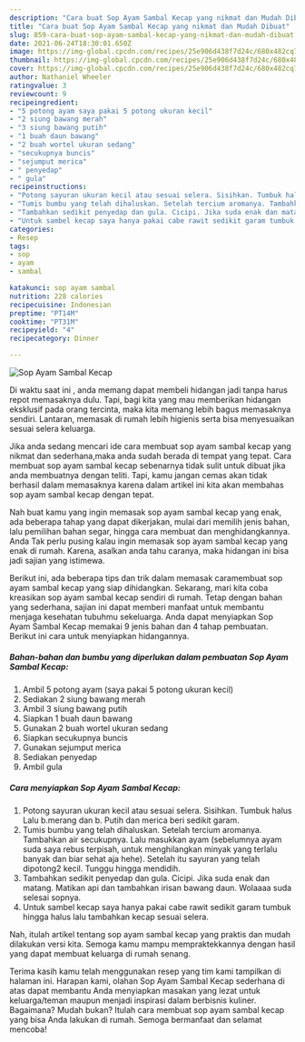 ```yaml
---
description: "Cara buat Sop Ayam Sambal Kecap yang nikmat dan Mudah Dibuat"
title: "Cara buat Sop Ayam Sambal Kecap yang nikmat dan Mudah Dibuat"
slug: 859-cara-buat-sop-ayam-sambal-kecap-yang-nikmat-dan-mudah-dibuat
date: 2021-06-24T18:30:01.650Z
image: https://img-global.cpcdn.com/recipes/25e906d438f7d24c/680x482cq70/sop-ayam-sambal-kecap-foto-resep-utama.jpg
thumbnail: https://img-global.cpcdn.com/recipes/25e906d438f7d24c/680x482cq70/sop-ayam-sambal-kecap-foto-resep-utama.jpg
cover: https://img-global.cpcdn.com/recipes/25e906d438f7d24c/680x482cq70/sop-ayam-sambal-kecap-foto-resep-utama.jpg
author: Nathaniel Wheeler
ratingvalue: 3
reviewcount: 9
recipeingredient:
- "5 potong ayam saya pakai 5 potong ukuran kecil"
- "2 siung bawang merah"
- "3 siung bawang putih"
- "1 buah daun bawang"
- "2 buah wortel ukuran sedang"
- "secukupnya buncis"
- "sejumput merica"
- " penyedap"
- " gula"
recipeinstructions:
- "Potong sayuran ukuran kecil atau sesuai selera. Sisihkan. Tumbuk halus Lalu b.merang dan b. Putih dan merica beri sedikit garam."
- "Tumis bumbu yang telah dihaluskan. Setelah tercium aromanya. Tambahkan air secukupnya. Lalu masukkan ayam (sebelumnya ayam suda saya rebus terpisah, untuk menghilangkan minyak yang terlalu banyak dan biar sehat aja hehe). Setelah itu sayuran yang telah dipotong2 kecil. Tunggu hingga mendidih."
- "Tambahkan sedikit penyedap dan gula. Cicipi. Jika suda enak dan matang. Matikan api dan tambahkan irisan bawang daun. Wolaaaa suda selesai sopnya."
- "Untuk sambel kecap saya hanya pakai cabe rawit sedikit garam tumbuk hingga halus lalu tambahkan kecap sesuai selera."
categories:
- Resep
tags:
- sop
- ayam
- sambal

katakunci: sop ayam sambal 
nutrition: 228 calories
recipecuisine: Indonesian
preptime: "PT14M"
cooktime: "PT31M"
recipeyield: "4"
recipecategory: Dinner

---
```



![Sop Ayam Sambal Kecap](https://img-global.cpcdn.com/recipes/25e906d438f7d24c/680x482cq70/sop-ayam-sambal-kecap-foto-resep-utama.jpg)

Di waktu  saat ini , anda memang dapat membeli hidangan jadi tanpa harus repot memasaknya dulu. Tapi, bagi kita yang mau memberikan hidangan eksklusif pada orang tercinta, maka kita memang lebih bagus memasaknya sendiri. Lantaran, memasak di rumah lebih higienis serta bisa menyesuaikan sesuai selera keluarga.

Jika anda sedang mencari ide cara membuat sop ayam sambal kecap yang nikmat dan sederhana,maka anda sudah berada di tempat yang tepat. Cara membuat sop ayam sambal kecap  sebenarnya tidak sulit untuk dibuat jika anda membuatnya dengan teliti. Tapi, kamu jangan cemas akan tidak berhasil dalam memasaknya 
karena dalam artikel ini kita akan membahas sop ayam sambal kecap dengan tepat.  



Nah buat kamu yang ingin memasak sop ayam sambal kecap yang enak, ada beberapa tahap yang dapat dikerjakan, mulai dari memilih jenis bahan, lalu pemilihan bahan segar, hingga cara membuat dan menghidangkannya. Anda Tak perlu pusing kalau ingin memasak sop ayam sambal kecap yang enak di rumah. Karena, asalkan anda  tahu caranya, maka hidangan ini bisa jadi sajian yang istimewa.

Berikut ini, ada beberapa tips dan trik dalam memasak caramembuat sop ayam sambal kecap yang siap dihidangkan. Sekarang, mari kita coba kreasikan sop ayam sambal kecap sendiri di rumah. Tetap dengan bahan yang sederhana, sajian ini dapat memberi manfaat untuk membantu menjaga kesehatan tubuhmu sekeluarga. Anda dapat menyiapkan Sop Ayam Sambal Kecap memakai 9 jenis bahan dan 4 tahap pembuatan. Berikut ini cara untuk menyiapkan hidangannya.

<!--inarticleads1-->

##### Bahan-bahan dan bumbu yang diperlukan dalam pembuatan Sop Ayam Sambal Kecap:

1. Ambil 5 potong ayam (saya pakai 5 potong ukuran kecil)
1. Sediakan 2 siung bawang merah
1. Ambil 3 siung bawang putih
1. Siapkan 1 buah daun bawang
1. Gunakan 2 buah wortel ukuran sedang
1. Siapkan secukupnya buncis
1. Gunakan sejumput merica
1. Sediakan  penyedap
1. Ambil  gula




<!--inarticleads2-->

##### Cara menyiapkan Sop Ayam Sambal Kecap:

1. Potong sayuran ukuran kecil atau sesuai selera. Sisihkan. Tumbuk halus Lalu b.merang dan b. Putih dan merica beri sedikit garam.
1. Tumis bumbu yang telah dihaluskan. Setelah tercium aromanya. Tambahkan air secukupnya. Lalu masukkan ayam (sebelumnya ayam suda saya rebus terpisah, untuk menghilangkan minyak yang terlalu banyak dan biar sehat aja hehe). Setelah itu sayuran yang telah dipotong2 kecil. Tunggu hingga mendidih.
1. Tambahkan sedikit penyedap dan gula. Cicipi. Jika suda enak dan matang. Matikan api dan tambahkan irisan bawang daun. Wolaaaa suda selesai sopnya.
1. Untuk sambel kecap saya hanya pakai cabe rawit sedikit garam tumbuk hingga halus lalu tambahkan kecap sesuai selera.




Nah, itulah artikel tentang  sop ayam sambal kecap  yang praktis dan mudah dilakukan versi kita. Semoga kamu mampu mempraktekkannya dengan hasil yang dapat membuat keluarga di rumah senang. 

Terima kasih kamu telah menggunakan resep yang tim kami tampilkan di halaman ini. Harapan kami, olahan  Sop Ayam Sambal Kecap sederhana di atas dapat membantu Anda menyiapkan masakan yang lezat untuk keluarga/teman maupun menjadi inspirasi dalam berbisnis kuliner. Bagaimana? Mudah bukan? Itulah cara membuat sop ayam sambal kecap yang bisa Anda lakukan di rumah. Semoga bermanfaat dan selamat mencoba!

